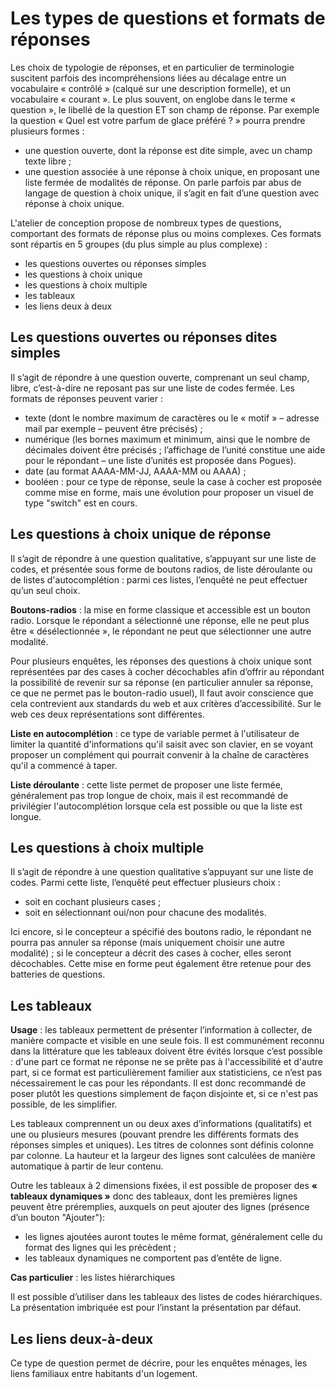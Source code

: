 # Les types de questions et formats de réponses

Les choix de typologie de réponses, et en particulier de terminologie suscitent parfois des incompréhensions liées au décalage entre un vocabulaire « contrôlé » (calqué sur une description formelle), et un vocabulaire « courant ». Le plus souvent, on englobe dans le terme « question », le libellé de la question ET son champ de réponse. Par exemple la question « Quel est votre parfum de glace préféré ? » pourra prendre plusieurs formes :

- une question ouverte, dont la réponse est dite simple, avec un champ texte libre ;
- une question associée à une réponse à choix unique, en proposant une liste fermée de modalités de réponse. On parle parfois par abus de langage de question à choix unique, il s’agit en fait d’une question avec réponse à choix unique.

L'atelier de conception propose de nombreux types de questions, comportant des formats de réponse plus ou moins complexes. Ces formats sont répartis en 5 groupes (du plus simple au plus complexe) : 

- les questions ouvertes ou réponses simples
- les questions à choix unique
- les questions à choix multiple
- les tableaux
- les liens deux à deux

## Les questions ouvertes ou réponses dites simples

Il s’agit de répondre à une question ouverte, comprenant un seul champ, libre, c’est-à-dire ne reposant pas sur une liste de codes fermée. Les formats de réponses peuvent varier :

- texte (dont le nombre maximum de caractères ou le « motif » – adresse mail par exemple – peuvent être précisés) ;
- numérique (les bornes maximum et minimum, ainsi que le nombre de décimales doivent être précisés ; l’affichage de l’unité constitue une aide pour le répondant – une liste d’unités est proposée dans Pogues).
- date (au format AAAA-MM-JJ, AAAA-MM ou AAAA) ;
- booléen : pour ce type de réponse, seule la case à cocher est proposée comme mise en forme, mais une évolution pour proposer un visuel de type "switch" est en cours.

## Les questions à choix unique de réponse

Il s’agit de répondre à une question qualitative, s’appuyant sur une liste de codes, et présentée sous forme de boutons radios, de liste déroulante ou de listes d'autocomplétion : parmi ces listes, l’enquêté ne peut effectuer qu’un seul choix.

**Boutons-radios** : la mise en forme classique et accessible est un bouton radio. Lorsque le répondant a sélectionné une réponse, elle ne peut plus être « désélectionnée », le répondant ne peut que sélectionner une autre modalité.

Pour plusieurs enquêtes, les réponses des questions à choix unique sont représentées par des cases à cocher décochables afin d’offrir au répondant la possibilité de revenir sur sa réponse (en particulier annuler sa réponse, ce que ne permet pas le bouton-radio usuel), Il faut avoir conscience que cela contrevient aux standards du web et aux critères d’accessibilité. Sur le web ces deux représentations sont différentes.

**Liste en autocomplétion** : ce type de variable permet à l'utilisateur de limiter la quantité d'informations qu'il saisit avec son clavier, en se voyant proposer un complément qui pourrait convenir à la chaîne de caractères qu'il a commencé à taper.

**Liste déroulante** : cette liste permet de proposer une liste fermée, généralement pas trop longue de choix, mais il est recommandé de privilégier l'autocomplétion lorsque cela est possible ou que la liste est longue.

## Les questions à choix multiple

Il s’agit de répondre à une question qualitative s’appuyant sur une liste de codes. Parmi cette liste, l’enquêté peut effectuer plusieurs choix :

- soit en cochant plusieurs cases ;
- soit en sélectionnant oui/non pour chacune des modalités.

Ici encore, si le concepteur a spécifié des boutons radio, le répondant ne pourra pas annuler sa réponse (mais uniquement choisir une autre modalité) ; si le concepteur a décrit des cases à cocher, elles seront décochables. Cette mise en forme peut également être retenue pour des batteries de questions. 

## Les tableaux

**Usage** : les tableaux permettent de présenter l’information à collecter, de manière compacte et visible en une seule fois. Il est communément reconnu dans la littérature que les tableaux doivent être évités lorsque c’est possible : d'une part ce format ne réponse ne se prête pas à l'accessibilité et d'autre part, si ce format est particulièrement familier aux statisticiens, ce n’est pas nécessairement le cas pour les répondants.
Il est donc recommandé de poser plutôt les questions simplement de façon disjointe et, si ce n'est pas possible, de les simplifier.

Les tableaux comprennent un ou deux axes d’informations (qualitatifs) et une ou plusieurs mesures (pouvant prendre les différents formats des réponses simples et uniques).
Les titres de colonnes sont définis colonne par colonne.
La hauteur et la largeur des lignes sont calculées de manière automatique à partir de leur contenu. 
 
Outre les tableaux à 2 dimensions fixées, il est possible de proposer des **« tableaux dynamiques »** donc des tableaux, dont les premières lignes peuvent être préremplies, auxquels on peut ajouter des lignes (présence d’un bouton "Ajouter"):

- les lignes ajoutées auront toutes le même format, généralement celle du format des lignes qui les précèdent ;
- les tableaux dynamiques ne comportent pas d’entête de ligne.


**Cas particulier** : les listes hiérarchiques

Il est possible d’utiliser dans les tableaux des listes de codes hiérarchiques. La présentation imbriquée est pour l’instant la présentation par défaut.

## Les liens deux-à-deux 

Ce type de question permet de décrire, pour les enquêtes ménages, les liens familiaux entre habitants d'un logement.